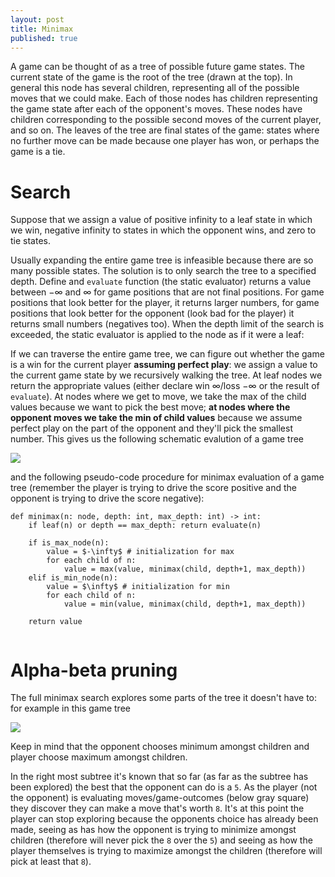 ```yaml
---
layout: post
title: Minimax
published: true
---
```


A game can be thought of as a tree of possible future game states.
The current state of the game is the root of the tree (drawn at the top).
In general this node has several children, representing all of the possible moves that we could make. Each of those nodes has children representing the game state after each of the opponent's moves. These nodes have children corresponding to the possible second moves of the current player, and so on. The leaves of the tree are final states of the game: states where no further move can be made because one player has won, or perhaps the game is a tie.

# Search

Suppose that we assign a value of positive infinity to a leaf state in which we win, negative infinity to states in which the opponent wins, and zero to tie states.

Usually expanding the entire game tree is infeasible because there are so many possible states. The solution is to only search the tree to a specified depth. Define and `evaluate` function (the static evaluator) returns a value between $-\infty$ and $\infty$ for game positions that are not final positions. For game positions that look better for the player, it returns larger numbers, for game positions that look better for the opponent (look bad for the player) it returns small numbers (negatives too). When the depth limit of the search is exceeded, the static evaluator is applied to the node as if it were a leaf:

If we can traverse the entire game tree, we can figure out whether the game is a win for the current player **assuming perfect play**: we assign a value to the current game state by we recursively walking the tree. At leaf nodes we return the appropriate values (either declare win $\infty$/loss $-\infty$ or the result of `evaluate`). At nodes where we get to move, we take the max of the child values because we want to pick the best move; **at nodes where the opponent moves we take the min of child values** because we assume perfect play on the part of the opponent and they'll pick the smallest number. This gives us the following schematic evalution of a game tree
<p>
<img style="display:block; margin:auto;" src="{{ "/images/minimax.svg" | absolute_url }}">
</p>
and the following pseudo-code procedure for minimax evaluation of a game tree (remember the player is trying to drive the score positive and the opponent is trying to drive the score negative):

```
def minimax(n: node, depth: int, max_depth: int) -> int:
    if leaf(n) or depth == max_depth: return evaluate(n)
    
    if is_max_node(n): 
        value = $-\infty$ # initialization for max
        for each child of n:
            value = max(value, minimax(child, depth+1, max_depth))
    elif is_min_node(n):
        value = $\infty$ # initialization for min
        for each child of n:
            value = min(value, minimax(child, depth+1, max_depth))
            
    return value
        
```

# Alpha-beta pruning

The full minimax search explores some parts of the tree it doesn't have to: for example in this game tree

<p>
<img style="display:block; margin:auto;" src="{{ "/images/ab_pruning.jpg" | absolute_url }}">
</p>

Keep in mind that the opponent chooses minimum amongst children and player choose maximum amongst children.

In the right most subtree it's known that so far (as far as the subtree has been explored) the best that the opponent can do is a `5`. As the player (not the opponent) is evaluating moves/game-outcomes (below gray square) they discover they can make a move that's worth `8`. It's at this point the player can stop exploring because the opponents choice has already been made, seeing as has how the opponent is trying to minimize amongst children (therefore will never pick the `8` over the `5`) and seeing as how the player themselves is trying to maximize amongst the children (therefore will pick at least that `8`).
